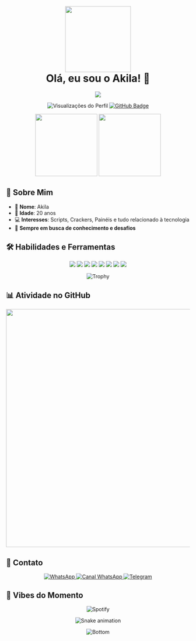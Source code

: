 <h1 align="center">
  <img src="https://i.pinimg.com/originals/90/5f/c9/905fc914bbc0cfa71d8f09caa9bf4082.gif" width="180">
  <br>
  Olá, eu sou o Akila! 👋
</h1>

<p align="center">
  <img src="https://readme-typing-svg.herokuapp.com/?lines=Desenvolvedor;Especialista+em+Scripts;Apaixonado+por+Tecnologia;Sempre+Aprendendo&font=Fira%20Code&center=true&width=440&height=45&color=f75c7e&vCenter=true&size=22">
</p>

<p align="center">
  <img src="https://komarev.com/ghpvc/?username=akilacorp&style=flat-square&color=blueviolet" alt="Visualizações do Perfil">
  <a href="https://github.com/akilacorp?tab=followers">
    <img src="https://img.shields.io/github/followers/akilacorp?label=Seguidores&style=social" alt="GitHub Badge">
  </a>
</p>

<div align="center">
  <img src="https://github-readme-stats.vercel.app/api?username=akilacorp&show_icons=true&theme=radical" height="170em">
  <img src="https://github-readme-stats.vercel.app/api/top-langs/?username=akilacorp&layout=compact&theme=radical" height="170em">
</div>

## 💫 Sobre Mim

- 🧠 **Nome**: Akila
- 🎂 **Idade**: 20 anos
- 💻 **Interesses**: Scripts, Crackers, Painéis e tudo relacionado à tecnologia
- 🚀 **Sempre em busca de conhecimento e desafios**

## 🛠️ Habilidades e Ferramentas

<p align="center">
  <img src="https://img.shields.io/badge/-JavaScript-black?style=flat-square&logo=javascript" />
  <img src="https://img.shields.io/badge/-Python-black?style=flat-square&logo=Python" />
  <img src="https://img.shields.io/badge/-HTML5-black?style=flat-square&logo=html5&logoColor=E34F26" />
  <img src="https://img.shields.io/badge/-CSS3-black?style=flat-square&logo=css3&logoColor=1572B6" />
  <img src="https://img.shields.io/badge/-Git-black?style=flat-square&logo=git" />
  <img src="https://img.shields.io/badge/-GitHub-black?style=flat-square&logo=github" />
  <img src="https://img.shields.io/badge/-Linux-black?style=flat-square&logo=Linux" />
  <img src="https://img.shields.io/badge/-Windows-black?style=flat-square&logo=Windows" />
</p>

<p align="center">
  <img src="https://github-profile-trophy.vercel.app/?username=akilacorp&theme=onedark&row=1&column=6" alt="Trophy">
</p>

## 📊 Atividade no GitHub

<div align="center">
  <img src="https://github-readme-activity-graph.vercel.app/graph?username=akilacorp&theme=redical&hide_border=true" width="650">
</div>

## 📱 Contato

<p align="center">
  <a href="https://wa.me/+553497624877">
    <img src="https://img.shields.io/badge/WhatsApp-25D366?style=for-the-badge&logo=whatsapp&logoColor=white" alt="WhatsApp">
  </a>
  <a href="https://whatsapp.com/channel/0029VbB1a77545ussjB7uu1s">
    <img src="https://img.shields.io/badge/Canal_WhatsApp-25D366?style=for-the-badge&logo=whatsapp&logoColor=white" alt="Canal WhatsApp">
  </a>
  <a href="https://t.me/Aescorpxx">
    <img src="https://img.shields.io/badge/Telegram-2CA5E0?style=for-the-badge&logo=telegram&logoColor=white" alt="Telegram">
  </a>
</p>

## 🎵 Vibes do Momento

<p align="center">
  <img src="https://spotify-github-profile.vercel.app/api/view?uid=akilacorp&cover_image=true&theme=default&show_offline=false&background_color=121212" alt="Spotify">
</p>

<div align="center">
  
  ![Snake animation](https://github.com/akilacorp/akilacorp/blob/output/github-contribution-grid-snake.svg)
  
</div>

<div align="center">
  <img src="https://raw.githubusercontent.com/mayhemantt/mayhemantt/Update/svg/Bottom.svg" alt="Bottom">
</div>
